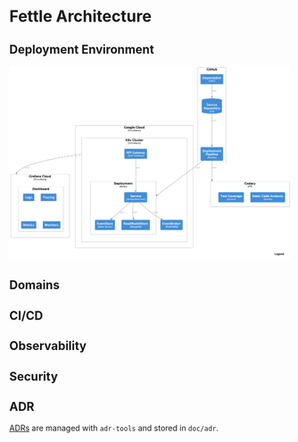# Fettle Architecture

## Deployment Environment

![deployment](./diagrams/deployment.png)

## Domains

## CI/CD

## Observability

## Security

## ADR

[ADRs](./adr) are managed with `adr-tools` and stored in `doc/adr`.
